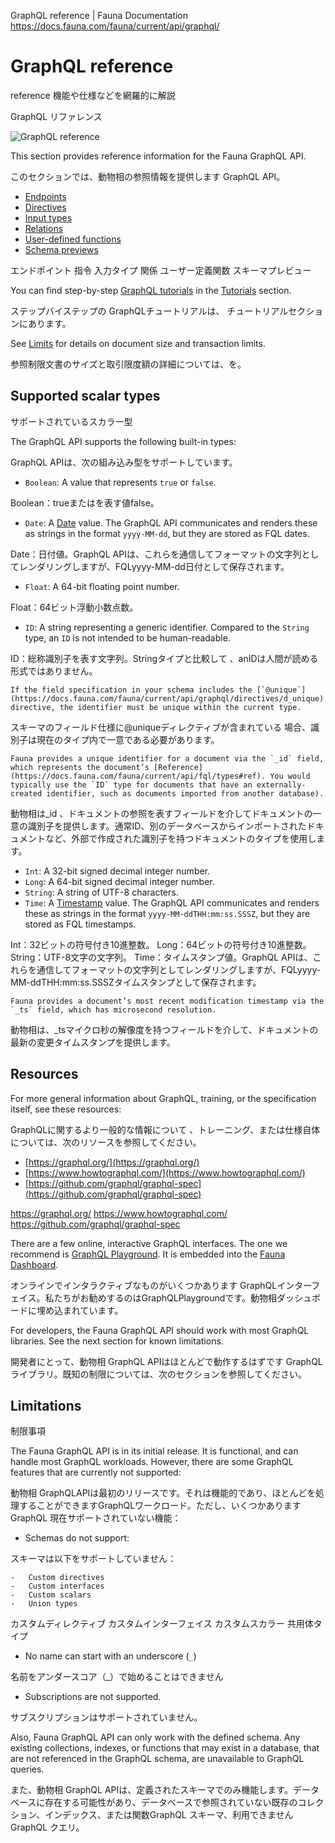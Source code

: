 GraphQL reference | Fauna Documentation
https://docs.fauna.com/fauna/current/api/graphql/

# GraphQL reference

reference
機能や仕様などを網羅的に解説

GraphQL リファレンス

![GraphQL reference](https://docs.fauna.com/fauna/current/api/graphql//../_images/graphql-reference.svg)

This section provides reference information for the Fauna GraphQL API.

このセクションでは、動物相の参照情報を提供します GraphQL API。

-   [Endpoints](https://docs.fauna.com/fauna/current/api/graphql/endpoints)
-   [Directives](https://docs.fauna.com/fauna/current/api/graphql/directives/)
-   [Input types](https://docs.fauna.com/fauna/current/api/graphql/input)
-   [Relations](https://docs.fauna.com/fauna/current/api/graphql/relations)
-   [User-defined functions](https://docs.fauna.com/fauna/current/api/graphql/functions)
-   [Schema previews](https://docs.fauna.com/fauna/current/api/graphql/previews/)

エンドポイント
指令
入力タイプ
関係
ユーザー定義関数
スキーマプレビュー

You can find step-by-step [GraphQL tutorials](https://docs.fauna.com/fauna/current/tutorials/graphql/) in the [Tutorials](https://docs.fauna.com/fauna/current/tutorials/) section.

ステップバイステップの GraphQLチュートリアルは、 チュートリアルセクションにあります。

See [Limits](https://docs.fauna.com/fauna/current/api/limits) for details on document size and transaction limits.

参照制限文書のサイズと取引限度額の詳細については、を。

## [](#supported-scalar-types)Supported scalar types

サポートされているスカラー型

The GraphQL API supports the following built-in types:

GraphQL APIは、次の組み込み型をサポートしています。

-   `Boolean`: A value that represents `true` or `false`.

Boolean：trueまたはを表す値false。

-   `Date`: A [Date](https://docs.fauna.com/fauna/current/api/fql/types#date) value. The GraphQL API communicates and renders these as strings in the format `yyyy-MM-dd`, but they are stored as FQL dates.

Date：日付値。GraphQL APIは、これらを通信してフォーマットの文字列としてレンダリングしますが、FQLyyyy-MM-dd日付として保存されます。

-   `Float`: A 64-bit floating point number.

Float：64ビット浮動小数点数。

-   `ID`: A string representing a generic identifier. Compared to the `String` type, an `ID` is not intended to be human-readable.

ID：総称識別子を表す文字列。Stringタイプと比較して 、anIDは人間が読める形式ではありません。

    If the field specification in your schema includes the [`@unique`](https://docs.fauna.com/fauna/current/api/graphql/directives/d_unique) directive, the identifier must be unique within the current type.

スキーマのフィールド仕様に@uniqueディレクティブが含まれている 場合、識別子は現在のタイプ内で一意である必要があります。

    Fauna provides a unique identifier for a document via the `_id` field, which represents the document’s [Reference](https://docs.fauna.com/fauna/current/api/fql/types#ref). You would typically use the `ID` type for documents that have an externally-created identifier, such as documents imported from another database).

動物相は_id 、ドキュメントの参照を表すフィールドを介してドキュメントの一意の識別子を提供します。通常ID、別のデータベースからインポートされたドキュメントなど、外部で作成された識別子を持つドキュメントのタイプを使用します。

-   `Int`: A 32-bit signed decimal integer number.
-   `Long`: A 64-bit signed decimal integer number.
-   `String`: A string of UTF-8 characters.
-   `Time`: A [Timestamp](https://docs.fauna.com/fauna/current/api/fql/types#timestamp) value. The GraphQL API communicates and renders these as strings in the format `yyyy-MM-ddTHH:mm:ss.SSSZ`, but they are stored as FQL timestamps.

Int：32ビットの符号付き10進整数。
Long：64ビットの符号付き10進整数。
String：UTF-8文字の文字列。
Time：タイムスタンプ値。GraphQL APIは、これらを通信してフォーマットの文字列としてレンダリングしますが、FQLyyyy-MM-ddTHH:mm:ss.SSSZタイムスタンプとして保存されます。

    Fauna provides a document’s most recent modification timestamp via the `_ts` field, which has microsecond resolution.

動物相は、_tsマイクロ秒の解像度を持つフィールドを介して、ドキュメントの最新の変更タイムスタンプを提供します。

## [](#resources)Resources

For more general information about GraphQL, training, or the specification itself, see these resources:

GraphQLに関するより一般的な情報について 、トレーニング、または仕様自体については、次のリソースを参照してください。

-   [https://graphql.org/](https://graphql.org/)
-   [https://www.howtographql.com/](https://www.howtographql.com/)
-   [https://github.com/graphql/graphql-spec](https://github.com/graphql/graphql-spec)

https://graphql.org/
https://www.howtographql.com/
https://github.com/graphql/graphql-spec

There are a few online, interactive GraphQL interfaces. The one we recommend is [GraphQL Playground](https://graphqlbin.com/v2/). It is embedded into the [Fauna Dashboard](https://dashboard.fauna.com/).

オンラインでインタラクティブなものがいくつかあります GraphQLインターフェイス。私たちがお勧めするのはGraphQLPlaygroundです。動物相ダッシュボードに埋め込まれています。

For developers, the Fauna GraphQL API should work with most GraphQL libraries. See the next section for known limitations.

開発者にとって、動物相 GraphQL APIはほとんどで動作するはずです GraphQL ライブラリ。既知の制限については、次のセクションを参照してください。

## [](#limitations)Limitations

制限事項

The Fauna GraphQL API is in its initial release. It is functional, and can handle most GraphQL workloads. However, there are some GraphQL features that are currently not supported:

動物相 GraphQLAPIは最初のリリースです。それは機能的であり、ほとんどを処理することができますGraphQLワークロード。ただし、いくつかありますGraphQL 現在サポートされていない機能：

-   Schemas do not support:

スキーマは以下をサポートしていません：

    -   Custom directives
    -   Custom interfaces
    -   Custom scalars
    -   Union types

カスタムディレクティブ
カスタムインターフェイス
カスタムスカラー
共用体タイプ

-   No name can start with an underscore (`_`)

名前をアンダースコア（_）で始めることはできません

-   Subscriptions are not supported.

サブスクリプションはサポートされていません。

Also, Fauna GraphQL API can only work with the defined schema. Any existing collections, indexes, or functions that may exist in a database, that are not referenced in the GraphQL schema, are unavailable to GraphQL queries.

また、動物相 GraphQL APIは、定義されたスキーマでのみ機能します。データベースに存在する可能性があり、データベースで参照されていない既存のコレクション、インデックス、または関数GraphQL スキーマ、利用できません GraphQL クエリ。


